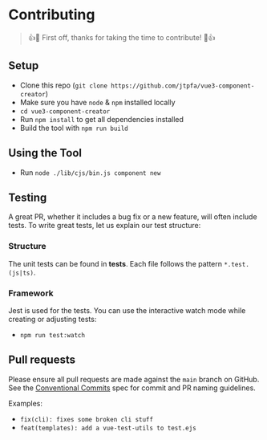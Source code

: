 # Contributing

> 👍🎉 First off, thanks for taking the time to contribute! 🎉👍

## Setup

- Clone this repo (`git clone https://github.com/jtpfa/vue3-component-creator`)
- Make sure you have `node` & `npm` installed locally
- `cd vue3-component-creator`
- Run `npm install` to get all dependencies installed
- Build the tool with `npm run build`

## Using the Tool

- Run `node ./lib/cjs/bin.js component new`

## Testing

A great PR, whether it includes a bug fix or a new feature, will often include tests. To write great tests, let us explain our test structure:

### Structure

The unit tests can be found in **tests**. Each file follows the pattern `*.test.(js|ts)`.

### Framework

Jest is used for the tests. You can use the interactive watch mode while creating or adjusting tests:
- `npm run test:watch`

## Pull requests

Please ensure all pull requests are made against the `main` branch on GitHub. See the
[Conventional Commits](https://conventionalcommits.org/) spec for commit and PR naming guidelines.

Examples:

- `fix(cli): fixes some broken cli stuff`
- `feat(templates): add a vue-test-utils to test.ejs`


